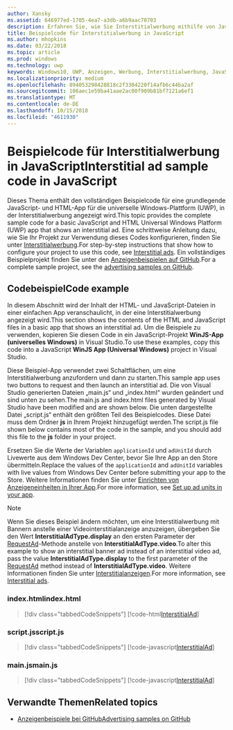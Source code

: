 ```yaml
---
author: Xansky
ms.assetid: 646977ed-1705-4ea7-a3db-a6b9aac70703
description: Erfahren Sie, wie Sie Interstitialwerbung mithilfe von JavaScript/HTML veröffentlichen.
title: Beispielcode für Interstitialwerbung in JavaScript
ms.author: mhopkins
ms.date: 03/22/2018
ms.topic: article
ms.prod: windows
ms.technology: uwp
keywords: Windows10, UWP, Anzeigen, Werbung, Interstitialwerbung, JavaScript, Beispielcode
ms.localizationpriority: medium
ms.openlocfilehash: 894053298428818c2f3304220f14afb6c44ba2af
ms.sourcegitcommit: 106aec1e59ba41aae2ac00f909b81bf7121a6ef1
ms.translationtype: MT
ms.contentlocale: de-DE
ms.lasthandoff: 10/15/2018
ms.locfileid: "4611930"
---
```

# <a name="interstitial-ad-sample-code-in-javascript"></a><span data-ttu-id="81f48-104">Beispielcode für Interstitialwerbung in JavaScript</span><span class="sxs-lookup"><span data-stu-id="81f48-104">Interstitial ad sample code in JavaScript</span></span>

<span data-ttu-id="81f48-105">Dieses Thema enthält den vollständigen Beispielcode für eine grundlegende JavaScript- und HTML-App für die universelle Windows-Plattform (UWP), in der Interstitialwerbung angezeigt wird.</span><span class="sxs-lookup"><span data-stu-id="81f48-105">This topic provides the complete sample code for a basic JavaScript and HTML Universal Windows Platform (UWP) app that shows an interstitial ad.</span></span> <span data-ttu-id="81f48-106">Eine schrittweise Anleitung dazu, wie Sie Ihr Projekt zur Verwendung dieses Codes konfigurieren, finden Sie unter [Interstitialwerbung](interstitial-ads.md).</span><span class="sxs-lookup"><span data-stu-id="81f48-106">For step-by-step instructions that show how to configure your project to use this code, see [Interstitial ads](interstitial-ads.md).</span></span> <span data-ttu-id="81f48-107">Ein vollständiges Beispielprojekt finden Sie unter den [Anzeigenbeispielen auf GitHub](http://aka.ms/githubads).</span><span class="sxs-lookup"><span data-stu-id="81f48-107">For a complete sample project, see the [advertising samples on GitHub](http://aka.ms/githubads).</span></span>

## <a name="code-example"></a><span data-ttu-id="81f48-108">Codebeispiel</span><span class="sxs-lookup"><span data-stu-id="81f48-108">Code example</span></span>

<span data-ttu-id="81f48-109">In diesem Abschnitt wird der Inhalt der HTML- und JavaScript-Dateien in einer einfachen App veranschaulicht, in der eine Interstitialwerbung angezeigt wird.</span><span class="sxs-lookup"><span data-stu-id="81f48-109">This section shows the contents of the HTML and JavaScript files in a basic app that shows an interstitial ad.</span></span> <span data-ttu-id="81f48-110">Um die Beispiele zu verwenden, kopieren Sie diesen Code in ein JavaScript-Projekt **WinJS-App (universelles Windows)** in Visual Studio.</span><span class="sxs-lookup"><span data-stu-id="81f48-110">To use these examples, copy this code into a JavaScript **WinJS App (Universal Windows)** project in Visual Studio.</span></span>

<span data-ttu-id="81f48-111">Diese Beispiel-App verwendet zwei Schaltflächen, um eine Interstitialwerbung anzufordern und dann zu starten.</span><span class="sxs-lookup"><span data-stu-id="81f48-111">This sample app uses two buttons to request and then launch an interstitial ad.</span></span> <span data-ttu-id="81f48-112">Die von Visual Studio generierten Dateien „main.js“ und „index.html“ wurden geändert und sind unten zu sehen.</span><span class="sxs-lookup"><span data-stu-id="81f48-112">The main.js and index.html files generated by Visual Studio have been modified and are shown below.</span></span> <span data-ttu-id="81f48-113">Die unten dargestellte Datei „script.js“ enthält den größten Teil des Beispielcodes. Diese Datei muss dem Ordner **js** in Ihrem Projekt hinzugefügt werden.</span><span class="sxs-lookup"><span data-stu-id="81f48-113">The script.js file shown below contains most of the code in the sample, and you should add this file to the **js** folder in your project.</span></span>

<span data-ttu-id="81f48-114">Ersetzen Sie die Werte der Variablen ```applicationId``` und ```adUnitId``` durch Livewerte aus dem Windows Dev Center, bevor Sie Ihre App an den Store übermitteln.</span><span class="sxs-lookup"><span data-stu-id="81f48-114">Replace the values of the ```applicationId``` and ```adUnitId``` variables with live values from Windows Dev Center before submitting your app to the Store.</span></span> <span data-ttu-id="81f48-115">Weitere Informationen finden Sie unter [Einrichten von Anzeigeneinheiten in Ihrer App](set-up-ad-units-in-your-app.md#live-ad-units).</span><span class="sxs-lookup"><span data-stu-id="81f48-115">For more information, see [Set up ad units in your app](set-up-ad-units-in-your-app.md#live-ad-units).</span></span>

> [!NOTE]
> <span data-ttu-id="81f48-116">Wenn Sie dieses Beispiel ändern möchten, um eine Interstitialwerbung mit Bannern anstelle einer Videointerstitialanzeige anzuzeigen, übergeben Sie den Wert **InterstitialAdType.display** an den ersten Parameter der [RequestAd](https://docs.microsoft.com/uwp/api/microsoft.advertising.winrt.ui.interstitialad.requestad)-Methode anstelle von **InterstitialAdType.video**.</span><span class="sxs-lookup"><span data-stu-id="81f48-116">To alter this example to show an interstitial banner ad instead of an interstitial video ad, pass the value **InterstitialAdType.display** to the first parameter of the [RequestAd](https://docs.microsoft.com/uwp/api/microsoft.advertising.winrt.ui.interstitialad.requestad) method instead of **InterstitialAdType.video**.</span></span> <span data-ttu-id="81f48-117">Weitere Informationen finden Sie unter [Interstitialanzeigen](interstitial-ads.md).</span><span class="sxs-lookup"><span data-stu-id="81f48-117">For more information, see [Interstitial ads](interstitial-ads.md).</span></span>

### <a name="indexhtml"></a><span data-ttu-id="81f48-118">index.html</span><span class="sxs-lookup"><span data-stu-id="81f48-118">index.html</span></span>

> [!div class="tabbedCodeSnippets"]
[!code-html[InterstitialAd](./code/AdvertisingSamples/InterstitialAdSamples/js/index.html#L1-L21)]

### <a name="scriptjs"></a><span data-ttu-id="81f48-119">script.js</span><span class="sxs-lookup"><span data-stu-id="81f48-119">script.js</span></span>

> [!div class="tabbedCodeSnippets"]
[!code-javascript[InterstitialAd](./code/AdvertisingSamples/InterstitialAdSamples/js/script.js#script)]

### <a name="mainjs"></a><span data-ttu-id="81f48-120">main.js</span><span class="sxs-lookup"><span data-stu-id="81f48-120">main.js</span></span>

> [!div class="tabbedCodeSnippets"]
[!code-javascript[InterstitialAd](./code/AdvertisingSamples/InterstitialAdSamples/js/main.js#main)]

## <a name="related-topics"></a><span data-ttu-id="81f48-121">Verwandte Themen</span><span class="sxs-lookup"><span data-stu-id="81f48-121">Related topics</span></span>

* [<span data-ttu-id="81f48-122">Anzeigenbeispiele bei GitHub</span><span class="sxs-lookup"><span data-stu-id="81f48-122">Advertising samples on GitHub</span></span>](http://aka.ms/githubads)

 
